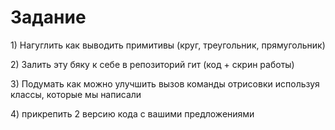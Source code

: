# Задание
<p>
1) Нагуглить как выводить примитивы (круг, треугольник, прямугольник)
<p>
2) Залить эту бяку к себе в репозиторий гит (код + скрин работы)
<p>
3) Подумать как можно улучшить вызов команды отрисовки используя классы, которые мы написали
<p>
4) прикрепить 2 версию кода с вашими предложениями